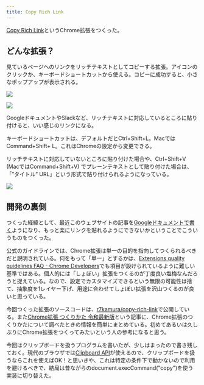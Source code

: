 ```yaml
---
title: Copy Rich Link
---
```

[Copy Rich Link](https://chrome.google.com/webstore/detail/copy-rich-link/hikiamlgpdcabppakpmemaofmkgknpea)というChrome拡張をつくった。

どんな拡張？
------

見ているページへのリンクをリッチテキストとしてコピーする拡張。アイコンのクリックか、キーボードショートカットから使える。コピーに成功すると、小さなポップアップが表示される。

![](https://lh3.googleusercontent.com/docs/AG8NV2adCNZlWHob21m1NqvL8zgBFcA8Q0VocEWWcg72FL8nuctOyzSDCklci27ubQNW3y2dEfHew5WTkHMzRdeEeGANZZYS8yH8dUPm1VPoHeBWRl4a77TLDkdxixuX4Qp1XlW4BFRGIL9hSQSIivn32mn158qpsAa1_B_wHHZBRxihq5GDqyu4zcYvzQ-FldocNZiAd8rYHTatGIqhWAn-jkiKwSuqIQ1YmqjJV6RXx9VkZLKU9RSlJ7gl8_As_CPHq07myeKknbCueqswKwh6P54vJ_TX4gTgJKkKfmxvauku6JBr8yXtynOn1h7xjNGLCmW2w2MXTKcVI3iJKpKUUclLc9bzppc1nCkfJ8GUt6PukzKR25YlKB0bR36sm60VTVDUlT4xiCVUcbi1kVrkH065qwZwWmqCUMuEm701L4m4WAEZXht4YAIiSNFKGgWwqDfqC8bVs0gQS26_cCgS3VW0o-MeeM0LeC4ZuXhp9RtPyvd992G-Xt-HFcCPvB95cOyp2EumFTXdzLJYmQyPs3CCGfX_viiIopzpwylGQK77wX_33Wnf4Dx3UYTBw0uAQdWDtFP8-8E9XgN1GKX9T4wNY-TwgZLsKHcmQJzGHXkZWbvrVzc17tlx3BE_nmYaFxW1zx0eqRQsqcOLZuDNS5gFp6YNjlgf8AGHGLeWrPP-EESqRYMlBEIDeco2NlIBzXkFea-hxieHlUMrZaH7S-Zy8QVb_MW8oUBoBzHcG8AG5_yPZkcElvIjlESACArS2FznZAxSI8nPuE1rkzDi4loiMe4-xGkYyDF5xRkzqIj0orPxa6z3dEkw6KR03INwFBNdlIMDmc3fzSXOy7nG3JIfV84OZp0ZSqx_K36RbfQx9CaUkJ5TDAJw1Guudt1FpjbnOh1tBpPNPV3i2-ViomGKF0sDIuuqBQ2og0gn-Dgdh7puJoO5_VjqwQqh-NTV6dO_KXy6nCHz7CXHi8TpmECYKLDSTQAmxdQGWXnHsYtDukX2I1RmDAeOMrFhliT8ib4MJ8wfIgu8-bcgyntVSn9ZtrrvF9xPwfyQf9BpZr98LsqLlVwfVZXLJLnHL9kljpvJvj71rc_4otJynAgw1AahlRuqFez8mkjnDU3wg7L87sYiqY63jbM_QGfdgoctyMC15djtaN2lsBejoXVpSGlxxh2UfFefgrfaVuKRlCEQ0fZfms5nABw8MWEEKtcWacfLVChsxZLzTBpmC7ziX1WDXtBy3i7NlXpH96OFfjsVn-zr)

![](https://lh3.googleusercontent.com/docs/AG8NV2YZ8tPXHgbIQdqK-8DH_KFD3tjpxEOwfxVTDDY0ePdugTDlsP_NM7l-8fiNgv61rtkXGsGfw59-ikDwJZJN4-hNHffnanfJfVpHa-5Iy_-ib9EZT5FSIByfClx63SKflaA8KujP8tEAqQyEWdr7xs_DDX4SFF9ExfGfNYt9Q_vfMldy8zNwI1bgyn8NrFCyg2BoLOTr96mkzMaLn-bo1CkDxmIZTVQyfMkhwFDpd_btudinQJ6226abAU0rC5RizQ5jBvRKu5u-SqGYbO_PbOhbjGbvQE_yCc1WmbCje9QvXTQGMEqBnr_4kkNUt3yodM8t5WermrqMDF9I_U0KjyoN_OyVhzlFCpFA7Roeiw1GOctUyWEz1UYjbd4Y1ZcgnRBX3QSC6uaUsqA8AxtqN_d3LkB5OPoexFi9cFZ8Lg7wH13iyywBJ86vq2BAa6HKV8qFhzwPLiYwKlzzqLJX_p-Vcg6HdDtm66MPR0W0Wv8CIz-dYgjIzcXRWcb37eNIt_c4lTmZufOt6XI3Bgq1oqSgTPvWAo1wuvPvG_sri_DeFQz7I9fdVlZUAKAD9yHVrqeLAWFC9HwTxMOG5Ft9ZAKkFQDlVWvXUoeh2TG-pfC-b26l7dOhgymqyEFVgOm39cnEacS4vxFmIZpfMQvUyGxeEskeVOFvsep2P3Y9jn0Xurof6B9Bbfmq3aCxI38K6HFO7vYxh5B9qocp616hsF7_lFVI-dowdMRe4dEKLpzzwwU7vATzdz543zh6ndaAEJvEyzdoDoL3DTbxqKtwob32_CB8mjsckXqU6ZKwlKFESf0DGxomxWiB2jFOL6JtCmhMziMZSjrlV0RtYKKfBAOMC9zZvDB5bQtQfqQCBp-Eoaffhbf0d5dHKfWGN9EDOeYNf8TivPhadYfO7nVY4X8i3uNDDRdzDnV2mfr3FZ7NKhXmr1ievDcCInRR1PNHEKK4nm6By34isQVvrzgsD4h0g0VsDd8b495lwusl7cpJwX2ySEzaxWShxtlUSti8GfgyKZlzfOYGJvPcEWXqkKVcPs8FdKQGonkotcnuOMvY2T6JZa7M-r0uVVMJ_KaMMN4nA-vU0uqHHo9rgX62gRvk6TibHQtXUj1vRPVLFKomjcAPjkskrLLkWwJ-E6VIKNA376vegECaJo5QMxRE1qnw-6bogNWvs2SbqgUR0CZgEE2BIBBBw4OyG5uPhOrPwX4UgENKPIMZss67hV3W13ZtuwNfnRgtJjPOyxoWq9pjCq2C)

GoogleドキュメントやSlackなど、リッチテキストに対応しているところに貼り付けると、いい感じのリンクになる。

キーボードショートカットは、デフォルトだとCtrl+Shift+L。MacではCommand+Shift+ L。これはChromeの設定から変更できる。

リッチテキストに対応していないところに貼り付けた場合や、Ctrl+Shift+V (MacではCommand+Shift+V) でプレーンテキストとして貼り付けた場合は、「”タイトル” URL」という形式で貼り付けられるようになっている。

![](https://lh3.googleusercontent.com/docs/AG8NV2YnMeDtIjBRTx5PJ7JRih4shmHAZ3jScdYpGJ4Ilq-DpBGLTaKoPkJOSExDriByVTf_zG9iMcK2UvxdqxzDgIEKg7GF0KP_N7GEW0ig6KlExyCguAIctWLMw3VlsORlLLo2felJeVfMDbFErjBdetzDjwih-rIvB_8hmYo0ZBfJHTCrKoTrKPfR5dum_hsHasKguNhfOd1zXTetdIU9m3btiww_3ZirXT3Zv49OsexKzF9ifZGE84ESDldqWxqjBjUhKAg0Vy0kfbVujoKZHA_JJwp2upmV8zg7o3-oup216-xyOTG-zxJ8OC5aaEIkPPtY3N-ayzadXdrkv38X7JVEAuQNX2mcYf8ndmMu9Cc_3Xqpbf2ncl2bTjfobEgcUnRSdKJDi6-BcSpszs_2TnTijThJWPMEilDRN3JY6iApoAfdPCSx--wZL75zYJ4G3bGr3rfyvKQZfrEVptBARK--Fba04D2XGUGJzAa8v2xXDrXixqowATHmgcl-ceWhql-LbkzxlBc1Vazi2UYlAj0xMSNS6zlUjh_oukVYCev3PSCXRylVxIJhRrbmTt-HhD933HuUi4Ej_VWq6Zhv6CQBTaKBA7zCiMhtzhGAra-dHU9WsRwbrf-1CbBiP0PdsH3jhQZG06obiwwJnNYs-XTuVGWlyJ7SaFaaSZdAh9dichZ5kdODZrT8FdEK4qyvPb2N_N32cUMVA-SMYY9N9IVe6oQxdF98FQvsZN5LeFz_kdvYRka9p-DDL1ympilPUgC-XdIpIQjjQ3rr2Rxl6faPKky3GEjbfh0HU9MiXnktLjS3MQaTCjLwCGj75URiZw7rn9qpvjmQ2fhvY3wZNtHoR_EIdg-UQjGMEbuqevvuU0C7TcwfeJbI7ckSLHckKo4rzX4ZhzG6tw4V2d2OkELK5-pE_GXZg73HiQ6L52KuO6638PNSfDrgC_9IlkwHBUjg0nVAuXoNUN8oUrQaFW_j3iRVB32GTyzBOIItI4LDRyPDcGNshKUTdOah0NBWLGonk8B_N5WyJi3bw01CSoWkPPsJrgumLbcBW15Sb7JJfG4fa9yrDJQA71nKed_OGPJQislBg5cJCmgfbTKx9H86bY8e2Sg6PW8byHemXHsSciWRQlWQFolggFHTCUJIJ_pyc1EHSQiIKRTtuy8a0juj8ZqMR9eFonHzX7Ho6HuGFIPeNCI6RvkqOCXv_qDdYnm0NsmRE6FMeK_gQdO74JiWHOeDVHrxlncvaM5CO5UVKezf)

開発の裏側
-----

つくった経緯として、最近このウェブサイトの記事を[Googleドキュメントで書く](https://r7kamura.com/articles/2022-05-04-diary)ようになり、もっと楽にリンクを貼れるようにできないかということでこういうものをつくった。

公式のガイドラインでは、Chrome拡張は単一の目的を指向してつくられるべきだと説明されている。何をもって「単一」とするかは、[Extensions quality guidelines FAQ - Chrome Developers](https://developer.chrome.com/docs/extensions/mv3/single_purpose/#one)でも項目が設けられているように難しい基準ではある。個人的には「しょぼい」拡張をつくるのが丁度良い塩梅なんだろうと捉えている。なので、設定でカスタマイズできるという無限の可能性は捨て、抽象度を1レイヤー下げ、用途に合わせてしょぼい拡張を沢山つくるのが良いと思っている。

今回つくった拡張のソースコードは、[r7kamura/copy-rich-link](https://github.com/r7kamura/copy-rich-link)で公開している。また[Chrome拡張 つくりかた 令和最新版](https://r7kamura.com/articles/2022-05-07-chrome-extension-dev-2022)という記事に、Chrome拡張のつくりかたについて調べたときの情報を簡単にまとめている。初めてあるいは久しぶりにChrome拡張をつくってみたいという人の参考になると思う。

今回はクリップボードを扱うプログラムを書いたが、少しはまったので書き残しておく。現代のブラウザでは[Clipboard API](https://developer.mozilla.org/ja/docs/Web/API/Clipboard)が使えるので、クリップボードを扱うならこれを使えばOK！と思いきや、これは特定の条件下で動かないので利用を避けるべきで、結局は昔ながらのdocument.execCommand("copy")を使う実装に切り替えた。

